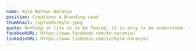 ```yaml
---
name: Kyle Nathan Naranjo
position: Creatives & Branding Lead
thumbnail: /uploads/kyle.jpeg
quote: Nothing in life is to be feared, it is only to be understood. - Marie Curie
facebookURL: https://www.facebook.com/kn.naranjo/
linkedinURL: https://www.linkedin.com/in/kyle-naranjo/
---
```

